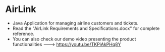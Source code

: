 # AirLink
* Java Application for managing airline customers and tickets.
* Read the "AirLink Requirements and Specifications.docx" for complete reference.
* You can also check our demo video presenting the product functionalities ---> https://youtu.be/TKPiAkPHq8Y
